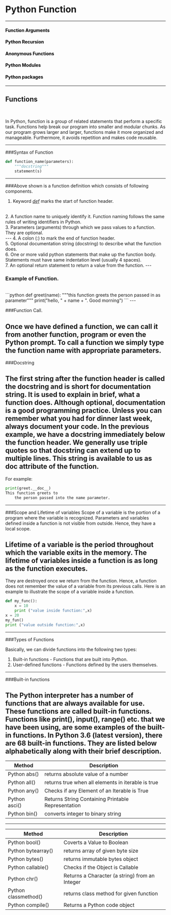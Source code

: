 ﻿
# Python Function
---

<h4><span style="color:black">Function Arguments</span></strong></h4>
<h4><span style="color:black">Python Recursion</span></strong></h4>
<h4><span style="color:black">Anonymous Functions</span></strong></h4>
<h4><span style="color:black">Python Modules</span></strong></h4>
<h4><span style="color:black">Python packages</span></strong></h4>

---
## Functions
<br>
<p>In Python, function is a group of related statements that perform a specific task.
Functions help break our program into smaller and modular chunks. As our program grows larger and larger, functions make it more organized and manageable.
Furthermore, it avoids repetition and makes code reusable.
<br>

---

 ###Syntax of Function
```python
def function_name(parameters):
	"""docstring"""
	statement(s)
```
---
###Above shown is a function definition which consists of following components.
1. Keyword <i><u>def</i></u> marks the start of function header.
<br>
2. A function name to uniquely identify it. Function naming follows the same rules of writing identifiers in Python.
<br>
3. Parameters (arguments) through which we pass values to a function. They are optional.
<br>
---
4. A colon (:) to mark the end of function header.
<br>
5. Optional documentation string (docstring) to describe what the function does.
<br>
6. One or more valid python statements that make up the function body. Statements must have same indentation level (usually 4 spaces).
<br>
7. An optional return statement to return a value from the function.
---

### Example of Function.
<br>
```python
def greet(name):
"""this function greets the person passed in as parameter"""
print("hello, " +  name + ". Good morning")
```
---

###Function Call.

Once we have defined a function, we can call it from another function, program or even the Python prompt. To call a function we simply type the function name with appropriate parameters.
---

###Docstring

The first string after the function header is called the docstring and is short for documentation string. It is used to explain in brief, what a function does.
Although optional, documentation is a good programming practice. Unless you can remember what you had for dinner last week, always document your code.
In the previous example, we have a docstring immediately below the function header. We generally use triple quotes so that docstring can extend up to multiple lines. This string is available to us as __doc__ attribute of the function.
---
For example:
```python
print(greet.__doc__)
This function greets to
	the person passed into the name parameter.
```
---
###Scope and Lifetime of variables
Scope of a variable is the portion of a program where the variable is recognized. Parameters and variables defined inside a function is not visible from outside. Hence, they have a local scope.

Lifetime of a variable is the period throughout which the variable exits in the memory. The lifetime of variables inside a function is as long as the function executes.
---
They are destroyed once we return from the function. Hence, a function does not remember the value of a variable from its previous calls.
Here is an example to illustrate the scope of a variable inside a function.

```python
def my_func():
    x = 10
    print ("value inside function:",x)
x = 20
my_fun()
print ("value outside function:",x)
```
---
###Types of Functions

Basically, we can divide functions into the following two types:

   1. Built-in functions - Functions that are built into Python.
   2. User-defined functions - Functions defined by the users themselves.

---
###Built-in functions

   The Python interpreter has a number of functions that are always available for use. These functions are called built-in functions.
    Functions like print(), input(), range() etc. that we have been using, are some examples of the built-in functions.
	In Python 3.6 (latest version), there are 68 built-in functions. They are listed below alphabetically along with their brief description.
---

| Method | Description |
| --- | --- |
| Python abs() | returns absolute value of a number  |
| Python all() | returns true when all elements in iterable is true  |
| Python any() | Checks if any Element of an Iterable is True   |
| Python asci() | Returns String Containing Printable Representation   |
| Python bin() | converts integer to binary string  |
---
| Method | Description |
| --- | --- |
| Python bool() | Coverts a Value to Boolean   |
| Python bytearray() | returns array of given byte size |
| Python bytes() | returns immutable bytes object  |
| Python callable() | Checks if the Object is Callable  |
| Python chr() | Returns a Character (a string) from an Integer  |
| Python classmethod() | returns class method for given function  |
| Python compile() | Returns a Python code object   |




